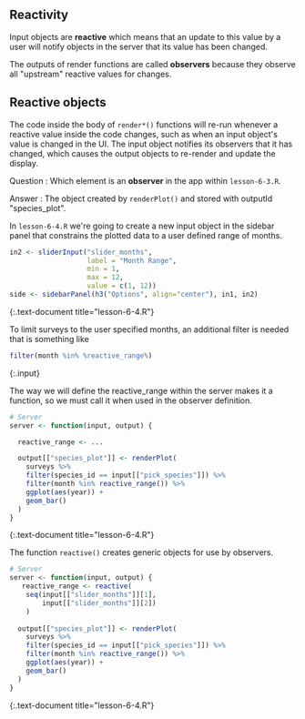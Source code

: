 ---
---

## Reactivity

Input objects are **reactive** which means that an update to this value by a user will notify objects in the server that its value has been changed.

The outputs of render functions are called **observers** because they observe all "upstream" reactive values for changes.

<!--split-->

## Reactive objects

The code inside the body of `render*()` functions will re-run whenever a reactive value inside the code changes, such as when an input object's value is changed in the UI.
The input object notifies its observers that it has changed, which causes the output objects to re-render and update the display. 

Question
: Which element is an **observer** in the app within `lesson-6-3.R`.

Answer
: The object created by `renderPlot()` and stored with outputId "species_plot".

<!--split-->

In `lesson-6-4.R` we're going to create a new input object in the sidebar panel that constrains the plotted data to a user defined range of months.


~~~r
in2 <- sliderInput("slider_months",
                   label = "Month Range",
                   min = 1,
                   max = 12,
                   value = c(1, 12))
side <- sidebarPanel(h3("Options", align="center"), in1, in2)									    
~~~
{:.text-document title="lesson-6-4.R"}

<!--split-->

To limit surveys to the user specified months, an additional filter is needed that is something like


~~~r
filter(month %in% %reactive_range%)
~~~
{:.input}

<!--split-->

The way we will define the reactive_range within the server makes it a function, so we must call it when used in the observer definition.


~~~r
# Server
server <- function(input, output) {

  reactive_range <- ...

  output[["species_plot"]] <- renderPlot(
    surveys %>%
    filter(species_id == input[["pick_species"]]) %>%
    filter(month %in% reactive_range()) %>%
    ggplot(aes(year)) +
    geom_bar()
  )
}
~~~
{:.text-document title="lesson-6-4.R"}

<!--split-->

The function `reactive()` creates generic objects for use by observers.


~~~r
# Server
server <- function(input, output) {
   reactive_range <- reactive(
    seq(input[["slider_months"]][1],
        input[["slider_months"]][2])
    )
    
  output[["species_plot"]] <- renderPlot(
    surveys %>%
    filter(species_id == input[["pick_species"]]) %>%
    filter(month %in% reactive_range()) %>%
    ggplot(aes(year)) +
    geom_bar()
  )
}
~~~
{:.text-document title="lesson-6-4.R"}

